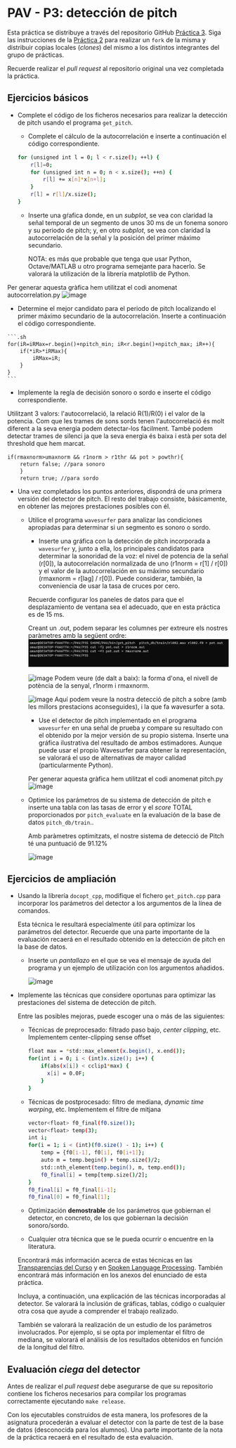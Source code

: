 PAV - P3: detección de pitch
============================

Esta práctica se distribuye a través del repositorio GitHub [Práctica 3](https://github.com/albino-pav/P3).
Siga las instrucciones de la [Práctica 2](https://github.com/albino-pav/P2) para realizar un `fork` de la
misma y distribuir copias locales (*clones*) del mismo a los distintos integrantes del grupo de prácticas.

Recuerde realizar el *pull request* al repositorio original una vez completada la práctica.

Ejercicios básicos
------------------

- Complete el código de los ficheros necesarios para realizar la detección de pitch usando el programa
  `get_pitch`.

   * Complete el cálculo de la autocorrelación e inserte a continuación el código correspondiente.
	```.sh
	for (unsigned int l = 0; l < r.size(); ++l) {
		r[l]=0;
		for (unsigned int n = 0; n < x.size(); ++n) {
			r[l] += x[n]*x[n+l];
		}
		r[l] = r[l]/x.size();
	}
 	```
   * Inserte una gŕafica donde, en un *subplot*, se vea con claridad la señal temporal de un segmento de
     unos 30 ms de un fonema sonoro y su periodo de pitch; y, en otro *subplot*, se vea con claridad la
	 autocorrelación de la señal y la posición del primer máximo secundario.

	 NOTA: es más que probable que tenga que usar Python, Octave/MATLAB u otro programa semejante para
	 hacerlo. Se valorará la utilización de la librería matplotlib de Python.

Per generar aquesta gràfica hem utilitzat el codi anomenat autocorrelation.py
    ![image](https://github.com/Omarouda99/P3/assets/99822243/d5a52bc0-401b-450c-bf44-2388027a98a8)


   * Determine el mejor candidato para el periodo de pitch localizando el primer máximo secundario de la
     autocorrelación. Inserte a continuación el código correspondiente.

	```.sh
	for(iR=iRMax=r.begin()+npitch_min; iR<r.begin()+npitch_max; iR++){
		if(*iR>*iRMax){
			iRMax=iR;
 		}
	}
 	```

   * Implemente la regla de decisión sonoro o sordo e inserte el código correspondiente.
   
Utilitzant 3 valors: l'autocorrelació, la relació R(1)/R(0) i el valor de la potencia.
Com que les trames de sons sords tenen l'autocorrelació és molt diferent a la seva energia podem detectar-los fàcilment. També podem detectar trames de silenci ja que la seva energia és baixa i està per sota del threshold que hem
marcat.

 	if(rmaxnorm>umaxnorm && r1norm > r1thr && pot > powthr){
  		return false; //para sonoro
    	}
     	return true; //para sordo
    

- Una vez completados los puntos anteriores, dispondrá de una primera versión del detector de pitch. El 
  resto del trabajo consiste, básicamente, en obtener las mejores prestaciones posibles con él.

  * Utilice el programa `wavesurfer` para analizar las condiciones apropiadas para determinar si un segmento es sonoro o sordo. 
	
	  - Inserte una gráfica con la detección de pitch incorporada a `wavesurfer` y, junto a ella, los 
	    principales candidatos para determinar la sonoridad de la voz: el nivel de potencia de la señal
		(r[0]), la autocorrelación normalizada de uno (r1norm = r[1] / r[0]) y el valor de la
		autocorrelación en su máximo secundario (rmaxnorm = r[lag] / r[0]).
	Puede considerar, también, la conveniencia de usar la tasa de cruces por cero.

	Recuerde configurar los paneles de datos para que el desplazamiento de ventana sea el adecuado, que en esta práctica es de 15 ms.

	Creant un .out, podem separar les columnes per extreure els nostres paràmetres amb la següent ordre:
	![Alt text](image-2.png)

	![image](https://user-images.githubusercontent.com/92537816/144089248-e9f07c9b-dd7b-47a5-9137-426781c9be8b.png)
	Podem veure (de dalt a baix): la forma d'ona, el nivell de potència de la senyal, r1norm i rmaxnorm.		

	![image](https://user-images.githubusercontent.com/92537816/144092111-8d295d17-768c-4571-b6a4-9f58c14b8e68.png)
	Aquí podem veure la nostra detecció de pitch a sobre (amb les millors prestacions aconseguides), i la que fa wavesurfer a sota.

      - Use el detector de pitch implementado en el programa `wavesurfer` en una señal de prueba y compare
	    su resultado con el obtenido por la mejor versión de su propio sistema.  Inserte una gráfica
		ilustrativa del resultado de ambos estimadores.
  Aunque puede usar el propio Wavesurfer para obtener la representación, se valorará el uso de alternativas de mayor calidad (particularmente Python).

	Per generar aquesta gràfica hem utilitzat el codi anomenat pitch.py
  ![image](https://github.com/Omarouda99/P3/assets/99822243/babc5cc9-3775-46a2-b4f5-d79813de85aa)
  
  * Optimice los parámetros de su sistema de detección de pitch e inserte una tabla con las tasas de error
    y el *score* TOTAL proporcionados por `pitch_evaluate` en la evaluación de la base de datos 
	`pitch_db/train`..
	
	Amb paràmetres optimitzats, el nostre sistema de detecció de Pitch té una puntuació de 91.12%
	
	![image](https://github.com/Omarouda99/P3/assets/99822243/20b603c4-430b-41cb-9e0d-f4fdad3f4726)   	
	

Ejercicios de ampliación
------------------------

- Usando la librería `docopt_cpp`, modifique el fichero `get_pitch.cpp` para incorporar los parámetros del
  detector a los argumentos de la línea de comandos.
  
  Esta técnica le resultará especialmente útil para optimizar los parámetros del detector. Recuerde que
  una parte importante de la evaluación recaerá en el resultado obtenido en la detección de pitch en la
  base de datos.

  * Inserte un *pantallazo* en el que se vea el mensaje de ayuda del programa y un ejemplo de utilización
    con los argumentos añadidos.
    
    ![image](https://github.com/Omarouda99/P3/assets/99822243/53d022f6-8172-4ca8-87d0-e90583e2b969)

   

- Implemente las técnicas que considere oportunas para optimizar las prestaciones del sistema de detección
  de pitch.

  Entre las posibles mejoras, puede escoger una o más de las siguientes:

  * Técnicas de preprocesado: filtrado paso bajo, *center clipping*, etc.
	Implementem center-clipping sense offset
 	```.sh
	float max = *std::max_element(x.begin(), x.end());
	for(int i = 0; i < (int)x.size(); i++) {
	    if(abs(x[i]) < cclip1*max) {
  	      x[i] = 0.0F;
	    } 
	}
 	```

  * Técnicas de postprocesado: filtro de mediana, *dynamic time warping*, etc.
    	Implementem el filtre de mitjana
 	```.sh
	vector<float> f0_final(f0.size());
	vector<float> temp(3);
	int i;
	for(i = 1; i < (int)(f0.size() - 1); i++) {
	    temp = {f0[i-1], f0[i], f0[i+1]};
	    auto m = temp.begin() + temp.size()/2;
	    std::nth_element(temp.begin(), m, temp.end());
	    f0_final[i] = temp[temp.size()/2];
	}
	f0_final[i] = f0_final[i-1];
	f0_final[0] = f0_final[1];

    
  * Optimización **demostrable** de los parámetros que gobiernan el detector, en concreto, de los que
    gobiernan la decisión sonoro/sordo.
  * Cualquier otra técnica que se le pueda ocurrir o encuentre en la literatura.

  Encontrará más información acerca de estas técnicas en las [Transparencias del Curso](https://atenea.upc.edu/pluginfile.php/2908770/mod_resource/content/3/2b_PS%20Techniques.pdf)
  y en [Spoken Language Processing](https://discovery.upc.edu/iii/encore/record/C__Rb1233593?lang=cat).
  También encontrará más información en los anexos del enunciado de esta práctica.

  Incluya, a continuación, una explicación de las técnicas incorporadas al detector. Se valorará la
  inclusión de gráficas, tablas, código o cualquier otra cosa que ayude a comprender el trabajo realizado.

  También se valorará la realización de un estudio de los parámetros involucrados. Por ejemplo, si se opta
  por implementar el filtro de mediana, se valorará el análisis de los resultados obtenidos en función de
  la longitud del filtro.
   

Evaluación *ciega* del detector
-------------------------------

Antes de realizar el *pull request* debe asegurarse de que su repositorio contiene los ficheros necesarios
para compilar los programas correctamente ejecutando `make release`.

Con los ejecutables construidos de esta manera, los profesores de la asignatura procederán a evaluar el
detector con la parte de test de la base de datos (desconocida para los alumnos). Una parte importante de
la nota de la práctica recaerá en el resultado de esta evaluación.
